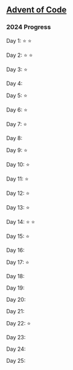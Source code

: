 ## [Advent of Code](https://adventofcode.com/)

### 2024 Progress
Day 1: :star: :star:

Day 2: :star: :star:

Day 3: :star:

Day 4:

Day 5: :star:

Day 6: :star:

Day 7: :star:

Day 8:

Day 9: :star:

Day 10: :star:

Day 11: :star:

Day 12: :star:

Day 13: :star:

Day 14: :star: :star:

Day 15: :star:

Day 16:

Day 17: :star:

Day 18:

Day 19:

Day 20:

Day 21:

Day 22: :star:

Day 23:

Day 24:

Day 25: